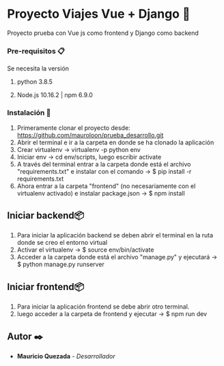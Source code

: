 # Proyecto Viajes Vue + Django 🐍

Proyecto prueba con Vue js como frontend y Django como backend

### Pre-requisitos 📋

Se necesita la versión

1. python 3.8.5

2. Node.js 10.16.2 | npm 6.9.0  

### Instalación 🔧

1. Primeramente clonar el proyecto desde: https://github.com/mauroloon/prueba_desarrollo.git
2. Abrir el terminal e ir a la carpeta en donde se ha clonado la aplicación
3. Crear virtualenv -> virtualenv -p python env 
4. Iniciar env -> cd env/scripts, luego escribir activate
5. A través del terminal entrar a la carpeta donde está el archivo "requirements.txt" e instalar con el comando -> $ pip install -r requirements.txt
6. Ahora entrar a la carpeta "frontend" (no necesariamente con el virtualenv activado) e instalar package.json -> $ npm install

## Iniciar backend📦

1. Para iniciar la aplicación backend se deben abrir el terminal en la ruta donde se creo el entorno virtual
2. Activar el virtualenv -> $ source env/bin/activate
3. Acceder a la carpeta donde está el archivo "manage.py" y ejecutará -> $ python manage.py runserver

## Iniciar frontend📦

1. Para iniciar la aplicación frontend se debe abrir otro terminal. 
2. luego acceder a la carpeta de frontend y ejecutar -> $ npm run dev

## Autor ✒️

* **Mauricio Quezada** - *Desarrollador*
